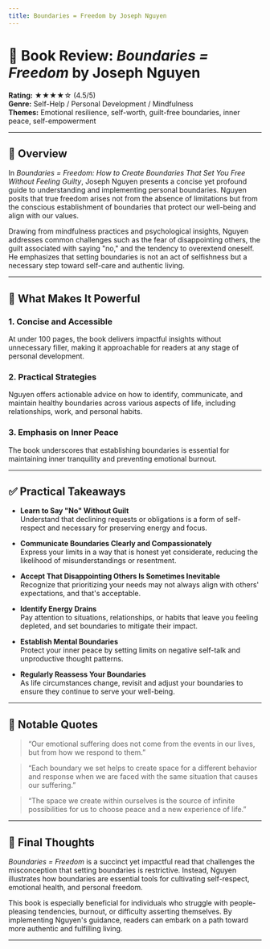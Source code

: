 ```yaml
---
title: Boundaries = Freedom by Joseph Nguyen
---
```



# 📘 Book Review: *Boundaries = Freedom* by Joseph Nguyen

**Rating:** ★★★★☆ (4.5/5)  
**Genre:** Self-Help / Personal Development / Mindfulness  
**Themes:** Emotional resilience, self-worth, guilt-free boundaries, inner peace, self-empowerment

---

## 📝 Overview

In *Boundaries = Freedom: How to Create Boundaries That Set You Free Without Feeling Guilty*, Joseph Nguyen presents a concise yet profound guide to understanding and implementing personal boundaries. Nguyen posits that true freedom arises not from the absence of limitations but from the conscious establishment of boundaries that protect our well-being and align with our values.

Drawing from mindfulness practices and psychological insights, Nguyen addresses common challenges such as the fear of disappointing others, the guilt associated with saying "no," and the tendency to overextend oneself. He emphasizes that setting boundaries is not an act of selfishness but a necessary step toward self-care and authentic living.

---

## 🌟 What Makes It Powerful

### 1. Concise and Accessible  
At under 100 pages, the book delivers impactful insights without unnecessary filler, making it approachable for readers at any stage of personal development.

### 2. Practical Strategies  
Nguyen offers actionable advice on how to identify, communicate, and maintain healthy boundaries across various aspects of life, including relationships, work, and personal habits.

### 3. Emphasis on Inner Peace  
The book underscores that establishing boundaries is essential for maintaining inner tranquility and preventing emotional burnout.

---

## ✅ Practical Takeaways

- **Learn to Say "No" Without Guilt**  
  Understand that declining requests or obligations is a form of self-respect and necessary for preserving energy and focus.

- **Communicate Boundaries Clearly and Compassionately**  
  Express your limits in a way that is honest yet considerate, reducing the likelihood of misunderstandings or resentment.

- **Accept That Disappointing Others Is Sometimes Inevitable**  
  Recognize that prioritizing your needs may not always align with others' expectations, and that's acceptable.

- **Identify Energy Drains**  
  Pay attention to situations, relationships, or habits that leave you feeling depleted, and set boundaries to mitigate their impact.

- **Establish Mental Boundaries**  
  Protect your inner peace by setting limits on negative self-talk and unproductive thought patterns.

- **Regularly Reassess Your Boundaries**  
  As life circumstances change, revisit and adjust your boundaries to ensure they continue to serve your well-being.

---

## 💬 Notable Quotes

> “Our emotional suffering does not come from the events in our lives, but from how we respond to them.”

> “Each boundary we set helps to create space for a different behavior and response when we are faced with the same situation that causes our suffering.”

> “The space we create within ourselves is the source of infinite possibilities for us to choose peace and a new experience of life.”

---

## 🧠 Final Thoughts

*Boundaries = Freedom* is a succinct yet impactful read that challenges the misconception that setting boundaries is restrictive. Instead, Nguyen illustrates how boundaries are essential tools for cultivating self-respect, emotional health, and personal freedom.

This book is especially beneficial for individuals who struggle with people-pleasing tendencies, burnout, or difficulty asserting themselves. By implementing Nguyen's guidance, readers can embark on a path toward more authentic and fulfilling living.

---
